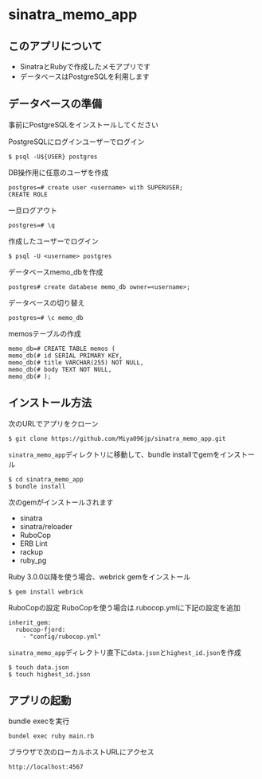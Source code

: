 # sinatra_memo_app

## このアプリについて
- SinatraとRubyで作成したメモアプリです
- データベースはPostgreSQLを利用します

## データベースの準備
事前にPostgreSQLをインストールしてください

PostgreSQLにログインユーザーでログイン
```
$ psql -U${USER} postgres
```

DB操作用に任意のユーザを作成
```
postgres=# create user <username> with SUPERUSER;
CREATE ROLE
```

一旦ログアウト
```
postgres=# \q
```

作成したユーザーでログイン
```
$ psql -U <username> postgres
```


データベースmemo_dbを作成

```
postgres# create databese memo_db owner=<username>;
```

データベースの切り替え
```
postgres=# \c memo_db
```

memosテーブルの作成
```
memo_db=# CREATE TABLE memos (
memo_db(# id SERIAL PRIMARY KEY,
memo_db(# title VARCHAR(255) NOT NULL,
memo_db(# body TEXT NOT NULL,
memo_db(# );
```




## インストール方法
次のURLでアプリをクローン
```
$ git clone https://github.com/Miya096jp/sinatra_memo_app.git
```

`sinatra_memo_app`ディレクトリに移動して、bundle installでgemをインストール
```
$ cd sinatra_memo_app
$ bundle install
```
次のgemがインストールされます
- sinatra
- sinatra/reloader
- RuboCop
- ERB Lint
- rackup
- ruby_pg

Ruby 3.0.0以降を使う場合、webrick gemをインストール
```
$ gem install webrick
```

RuboCopの設定
RuboCopを使う場合は.rubocop.ymlに下記の設定を追加
```
inherit_gem:
  rubocop-fjord:
    - "config/rubocop.yml"
```

`sinatra_memo_app`ディレクトリ直下に`data.json`と`highest_id.json`を作成
```
$ touch data.json
$ touch highest_id.json
```

## アプリの起動
bundle execを実行
```
bundel exec ruby main.rb
```

ブラウザで次のローカルホストURLにアクセス
```
http://localhost:4567
```
